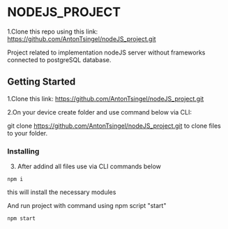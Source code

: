# NODEJS_PROJECT

1.Clone this repo using  this link:
https://github.com/AntonTsingel/nodeJS_project.git

Project related to implementation nodeJS server without frameworks connected to postgreSQL database.

## Getting Started

1.Clone this link:
https://github.com/AntonTsingel/nodeJS_project.git

2.On your device create folder and use command below via CLI:

git clone https://github.com/AntonTsingel/nodeJS_project.git to clone files to your folder.

### Installing

3. After addind all files use via CLI commands below
```
npm i
```
this will install the necessary modules 

And run project with command using npm script "start"
```
npm start
```